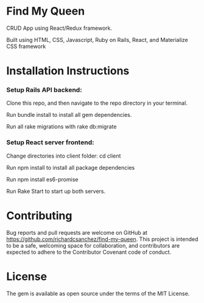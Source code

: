 # Find My Queen

CRUD App using React/Redux framework.

Built using HTML, CSS, Javascript, Ruby on Rails, React, and Materialize CSS framework

# Installation Instructions

### Setup Rails API backend:

Clone this repo, and then navigate to the repo directory in your terminal.

Run bundle install to install all gem dependencies.

Run all rake migrations with rake db:migrate

### Setup React server frontend:

Change directories into client folder: cd client

Run npm install to install all package dependencies

Run npm install es6-promise

Run Rake Start to start up both servers.

# Contributing
Bug reports and pull requests are welcome on GitHub at https://github.com/richardcsanchez/find-my-queen. This project is intended to be a safe, welcoming space for collaboration, and contributors are expected to adhere to the Contributor Covenant code of conduct.

# License
The gem is available as open source under the terms of the MIT License.
